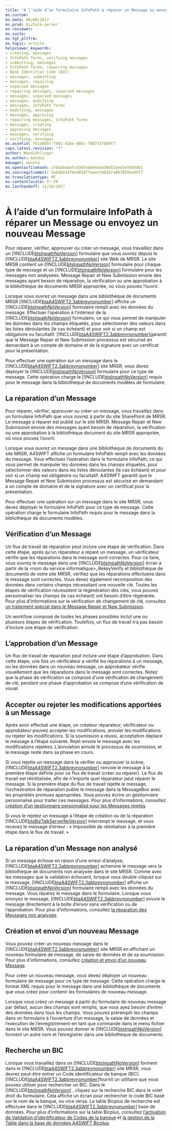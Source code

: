 ```yaml
---
title: "À l’aide d’un formulaire InfoPath à réparer un Message ou envoyez un nouveau Message | Documents Microsoft"
ms.custom: 
ms.date: 06/08/2017
ms.prod: biztalk-server
ms.reviewer: 
ms.suite: 
ms.tgt_pltfrm: 
ms.topic: article
helpviewer_keywords:
- creating, messages
- InfoPath forms, verifying messages
- submitting, messages
- InfoPath forms, repairing messages
- Bank Identifier Code (BIC)
- messages, submitting
- messages, repairing
- unparsed messages
- repairing messages, unparsed messages
- messages, unparsed messages
- messages, modifying
- messages, InfoPath forms
- modifying, messages
- messages, approving
- repairing messages, InfoPath forms
- messages, creating
- approving messages
- messages, verifying
- verifying, messages
ms.assetid: fb1a885f-fb01-42be-88bc-f68715f689f7
caps.latest.revision: "7"
author: MandiOhlinger
ms.author: mandia
manager: anneta
ms.openlocfilehash: a78dabdaefc430fe88e0a5e39d533ee34f0d3db1
ms.sourcegitcommit: 5abd0ed3f9e4858ffaaec5481bfa8878595e95f7
ms.translationtype: MT
ms.contentlocale: fr-FR
ms.lasthandoff: 11/28/2017
---
```

# <a name="using-an-infopath-form-to-repair-a-message-or-submit-a-new-message"></a>À l’aide d’un formulaire InfoPath à réparer un Message ou envoyez un nouveau Message
Pour réparer, vérifier, approuver ou créer un message, vous travaillez dans un [!INCLUDE[btsInpathNoVersion](../../includes/btsinpathnoversion-md.md)] formulaire que vous ouvrez depuis le [!INCLUDE[btaA4SWIFT2.3abbrevnonumber](../../includes/btaa4swift2-3abbrevnonumber-md.md)] site Web de MRSR. Le site MRSR contient un [!INCLUDE[btsInpathNoVersion](../../includes/btsinpathnoversion-md.md)] formulaire pour chaque type de message et un [!INCLUDE[btsInpathNoVersion](../../includes/btsinpathnoversion-md.md)] formulaire pour les messages non analysées. Message Repair et New Submission envoie des messages ayant besoin de réparation, la vérification ou une approbation à la bibliothèque de documents MRSR appropriée, où vous pouvez l’ouvrir.  
  
 Lorsque vous ouvrez un message dans une bibliothèque de documents MRSR [!INCLUDE[btaA4SWIFT2.3abbrevnonumber](../../includes/btaa4swift2-3abbrevnonumber-md.md)] affiche un [!INCLUDE[btsInpathNoVersion](../../includes/btsinpathnoversion-md.md)] formulaire rempli avec les données du message. Effectuer l’opération à l’intérieur de la [!INCLUDE[btsInpathNoVersion](../../includes/btsinpathnoversion-md.md)] formulaire, ce qui vous permet de manipuler les données dans les champs étiquetés, pour sélectionner des valeurs dans les listes déroulantes (le cas échéant) et pour voir si un champ est obligatoire ou facultatif. [!INCLUDE[btaA4SWIFT2.3abbrevnonumber](../../includes/btaa4swift2-3abbrevnonumber-md.md)]garantit que le Message Repair et New Submission processus est sécurisé en demandant à un compte de domaine et de la signature avec un certificat pour la présentation.  
  
 Pour effectuer une opération sur un message dans le [!INCLUDE[btaA4SWIFT2.3abbrevnonumber](../../includes/btaa4swift2-3abbrevnonumber-md.md)] site MRSR, vous devez déployer le [!INCLUDE[btsInpathNoVersion](../../includes/btsinpathnoversion-md.md)] formulaire pour ce type de message. Cette opération charge le [!INCLUDE[btsInpathNoVersion](../../includes/btsinpathnoversion-md.md)] requis pour le message dans la bibliothèque de documents modèles de formulaire.  
  
## <a name="repairing-a-message"></a>La réparation d’un Message  
 Pour réparer, vérifier, approuver ou créer un message, vous travaillez dans un formulaire InfoPath que vous ouvrez à partir du site SharePoint de MRSR. Le message à réparer est publié sur le site MRSR. Message Repair et New Submission envoie des messages ayant besoin de réparation, la vérification ou une approbation à la bibliothèque document du site MRSR appropriée, où vous pouvez l’ouvrir.  
  
 Lorsque vous ouvrez un message dans une bibliothèque de documents du site MRSR, A4SWIFT affiche un formulaire InfoPath rempli avec les données du message. Vous effectuez l’opération dans le formulaire InfoPath, ce qui vous permet de manipuler les données dans les champs étiquetés, pour sélectionner des valeurs dans les listes déroulantes (le cas échéant) et pour voir si un champ est obligatoire ou facultatif. A4SWIFT garantit que le Message Repair et New Submission processus est sécurisé en demandant à un compte de domaine et de la signature avec un certificat pour la présentation.  
  
 Pour effectuer une opération sur un message dans le site MRSR, vous devez déployer le formulaire InfoPath pour ce type de message. Cette opération charge le formulaire InfoPath requis pour le message dans la bibliothèque de documents modèles.  
  
## <a name="verifying-a-message"></a>Vérification d’un Message  
 Un flux de travail de réparation peut inclure une étape de vérification. Dans cette étape, après qu’un réparateur a réparé un message, un vérificateur vérifie que les réparations dans le message sont correctes. Pour ce faire, vous ouvrez le message dans une [!INCLUDE[btsInpathNoVersion](../../includes/btsinpathnoversion-md.md)] écran à partir de la \<nom du service informatique\>_RekeyVerify et bibliothèque de documents de votre site MRSR, vérifiez que les réparations effectuées dans le message sont correctes. Vous devez également recomposition des données dans certains champs nécessitant une nouvelle clé. Toutes les étapes de vérification nécessitent la régénération des clés, vous pouvez personnaliser les champs (le cas échéant) ont besoin d’être régénérée. Pour plus d’informations sur la vérification de changement de clé, consultez [un traitement spécial dans le Message Repair et New Submission](../../adapters-and-accelerators/accelerator-swift/special-processing-in-message-repair-and-new-submission.md).  
  
 Un workflow composé de toutes les phases possibles inclut une ou plusieurs étapes de vérification. Toutefois, un flux de travail n’a pas besoin d’inclure une étape de vérification.  
  
## <a name="approving-a-message"></a>L’approbation d’un Message  
 Un flux de travail de réparation peut inclure une étape d’approbation. Dans cette étape, une fois un vérificateur a vérifié les réparations à un message, ou les données dans un nouveau message, un approbateur vérifie visuellement que les réparations dans le message sont correctes. Notez que la phase de vérification se compose d’une vérification de changement de clé, pendant une phase d’approbation se compose d’une vérification de visual.  
  
## <a name="accepting-or-rejecting-the-changes-to-a-message"></a>Accepter ou rejeter les modifications apportées à un Message  
 Après avoir effectué une étape, un créateur réparateur, vérificateur ou approbateur pouvez accepter les modifications, annuler les modifications ou rejeter les modifications. Si la soumission a réussi, acceptation déplace le message à l’étape suivante. Rejet envoie le message avec les modifications rejetées. L’annulation annule le processus de soumission, et le message reste dans sa phase en cours.  
  
 Si vous rejette un message dans la vérifier ou approuver la scène, [!INCLUDE[btaA4SWIFT2.3abbrevnonumber](../../includes/btaa4swift2-3abbrevnonumber-md.md)] renvoie le message à la première étape définie pour ce flux de travail (créer ou réparer). Le flux de travail est réinitialisée, afin de n’importe quel réparateur peut réparer le message. Si la première étape du flux de travail rejette le message, l’orchestration de réparation publie le message dans la MessageBox avec les propriétés promues appropriées. Vous pouvez écrire un gestionnaire personnalisé pour traiter ces messages. Pour plus d’informations, consultez [création d’un gestionnaire personnalisé pour les Messages rejetés](../../adapters-and-accelerators/accelerator-swift/creating-a-custom-handler-for-rejected-messages.md).  
  
 Si vous le rejetez un message à l’étape de création ou de la réparation [!INCLUDE[btsBizTalkServerNoVersion](../../includes/btsbiztalkservernoversion-md.md)] interrompt le message, et vous recevez le message d’erreur : « Impossible de réinitialiser à la première étape dans le flux de travail. »  
  
## <a name="repairing-an-unparsed-message"></a>La réparation d’un Message non analysé  
 Si un message échoue en raison d’une erreur d’analyse, [!INCLUDE[btaA4SWIFT2.3abbrevnonumber](../../includes/btaa4swift2-3abbrevnonumber-md.md)] achemine le message vers la bibliothèque de documents non analysée dans le site MRSR. Comme avec les messages que la validation échouent, lorsque vous double-cliquez sur le message, [!INCLUDE[btaA4SWIFT2.3abbrevnonumber](../../includes/btaa4swift2-3abbrevnonumber-md.md)] affiche un [!INCLUDE[btsInpathNoVersion](../../includes/btsinpathnoversion-md.md)] formulaire rempli avec les données du message. Vous réparez le message dans le formulaire. Lorsque vous envoyez le message, [!INCLUDE[btaA4SWIFT2.3abbrevnonumber](../../includes/btaa4swift2-3abbrevnonumber-md.md)] envoie le message directement à la boîte d’envoi sans vérification ou de l’approbation. Pour plus d’informations, consultez [la réparation des Messages non analysée](../../adapters-and-accelerators/accelerator-swift/repairing-unparsed-messages.md).  
  
## <a name="creating-and-submitting-a-new-message"></a>Création et envoi d’un nouveau Message  
 Vous pouvez créer un nouveau message dans le [!INCLUDE[btaA4SWIFT2.3abbrevnonumber](../../includes/btaa4swift2-3abbrevnonumber-md.md)] site MRSR en affichant un nouveau formulaire de message, de saisie de données et de sa soumission. Pour plus d’informations, consultez [création et envoi d’un nouveau Message](../../adapters-and-accelerators/accelerator-swift/creating-and-submitting-a-new-message.md).  
  
 Pour créer un nouveau message, vous devez déployer un nouveau formulaire de message pour ce type de message. Cette opération charge le format XML requis pour le message dans une bibliothèque de documents que vous créez pour contenir les formulaires de nouveau message.  
  
 Lorsque vous créez un message à partir du formulaire de nouveau message par défaut, aucun des champs sont remplis, que vous ayez besoin d’entrer des données dans tous les champs. Vous pouvez préremplir les champs dans un formulaire à l’ouverture d’un message, la saisie de données et l’exécution de l’enregistrement-en tant que commande dans le menu fichier dans le site MRSR. Vous pouvez donner le [!INCLUDE[btsInpathNoVersion](../../includes/btsinpathnoversion-md.md)] forment un autre nom et l’enregistrer dans une bibliothèque de documents.  
  
## <a name="looking-up-a-bic"></a>Recherche un BIC  
 Lorsque vous travaillez dans un [!INCLUDE[btsInpathNoVersion](../../includes/btsinpathnoversion-md.md)] forment dans le [!INCLUDE[btaA4SWIFT2.3abbrevnonumber](../../includes/btaa4swift2-3abbrevnonumber-md.md)] site MRSR, vous devrez peut-être entrer un Code identificateur de banque (BIC). [!INCLUDE[btaA4SWIFT2.3abbrevnonumber](../../includes/btaa4swift2-3abbrevnonumber-md.md)]fournit un utilitaire que vous pouvez utiliser pour rechercher un BIC. Dans le [!INCLUDE[btsInpathNoVersion](../../includes/btsinpathnoversion-md.md)] , cliquez sur la recherche BIC dans le volet droit du formulaire. Cela affiche un écran pour rechercher le code BIC basé sur le nom de la banque, ou vice versa. La table Bicplus de recherche est effectuée dans le [!INCLUDE[btaA4SWIFT2.3abbrevnonumber](../../includes/btaa4swift2-3abbrevnonumber-md.md)] base de données. Pour plus d’informations sur la table Bicplus, consultez [l’activation de Validation d’identificateur de Codes de la banque](../../adapters-and-accelerators/accelerator-swift/enabling-validation-of-bank-identifier-codes.md) et [la gestion de la Table dans la base de données A4SWIFT Bicplus](../../adapters-and-accelerators/accelerator-swift/managing-the-bicplus-table-in-the-a4swift-database.md).